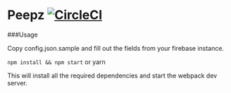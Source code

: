 # Peepz [![CircleCI](https://circleci.com/gh/novoda/peepz.svg?style=shield)](https://circleci.com/gh/novoda/peepz)

###Usage

Copy config.json.sample and fill out the fields from your firebase instance.

`npm install && npm start` or yarn

This will install all the required dependencies and start the webpack dev server. 
